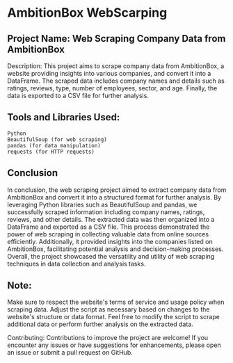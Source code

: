 # AmbitionBox WebScarping
## Project Name: Web Scraping Company Data from AmbitionBox

Description:
This project aims to scrape company data from AmbitionBox, a website providing insights into various companies, and convert it into a DataFrame. The scraped data includes company names and details such as ratings, reviews, type, number of employees, sector, and age. Finally, the data is exported to a CSV file for further analysis.

## Tools and Libraries Used:

    Python
    BeautifulSoup (for web scraping)
    pandas (for data manipulation)
    requests (for HTTP requests)

## Conclusion
In conclusion, the web scraping project aimed to extract company data from AmbitionBox and convert it into a structured format for further analysis. By leveraging Python libraries such as BeautifulSoup and pandas, we successfully scraped information including company names, ratings, reviews, and other details. The extracted data was then organized into a DataFrame and exported as a CSV file. This process demonstrated the power of web scraping in collecting valuable data from online sources efficiently. Additionally, it provided insights into the companies listed on AmbitionBox, facilitating potential analysis and decision-making processes. Overall, the project showcased the versatility and utility of web scraping techniques in data collection and analysis tasks.

## Note:

  Make sure to respect the website's terms of service and usage policy when scraping data.
  Adjust the script as necessary based on changes to the website's structure or data format.
  Feel free to modify the script to scrape additional data or perform further analysis on the extracted data.

Contributing:
Contributions to improve the project are welcome! If you encounter any issues or have suggestions for enhancements, please open an issue or submit a pull request on GitHub.
